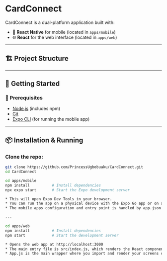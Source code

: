 # CardConnect

CardConnect is a dual-platform application built with:

- 📱 **React Native** for mobile (located in `apps/mobile`)
- 🌐 **React** for the web interface (located in `apps/web`)

---

## 🏗️ Project Structure

---

## 🚀 Getting Started

### 🔧 Prerequisites

- [Node.js](https://nodejs.org/en/download/) (includes npm)
- [Git](https://git-scm.com/downloads)
- [Expo CLI](https://docs.expo.dev/get-started/installation/) (for running the mobile app)

---

## 📦 Installation & Running

### Clone the repo:

```bash
git clone https://github.com/PrincessUgbobuaku/CardConnect.git
cd CardConnect

cd apps/mobile
npm install          # Install dependencies
npx expo start       # Start the Expo development server

* This will open Expo Dev Tools in your browser.
* You can run the app on a physical device with the Expo Go app or on an emulator.
* The mobile apps configuration and entry point is handled by app.json and App.js inside this folder.

---

cd apps/web
npm install          # Install dependencies
npm start            # Start the development server

* Opens the web app at http://localhost:3000
* The main entry file is src/index.js, which renders the React component from src/App.js.
* App.js is the main wrapper where you import and render your screens or components.
